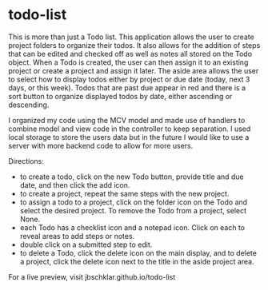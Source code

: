 # todo-list
This is more than just a Todo list. This application allows the user to create project folders to organize their todos.
It also allows for the addition of steps that can be edited and checked off as well as notes all stored on the Todo object.
When a Todo is created, the user can then assign it to an existing project or create a project and assign it later.
The aside area allows the user to select how to display todos either by project or due date (today, next 3 days, or this week).
Todos that are past due appear in red and there is a sort button to organize displayed todos by date, either ascending or descending.

I organized my code using the MCV model and made use of handlers to combine model and view code in the controller to keep separation.
I used local storage to store the users data but in the future I would like to use a server with more backend code to allow for more users.

Directions:
- to create a todo, click on the new Todo button, provide title and due date, and then click the add icon.
- to create a project, repeat the same steps with the new project.
- to assign a todo to a project, click on the folder icon on the Todo and select the desired project. To remove the Todo from a project, select None.
- each Todo has a checklist icon and a notepad icon. Click on each to reveal areas to add steps or notes.
- double click on a submitted step to edit.
- to delete a Todo, click the delete icon on the main display, and to delete a project, click the delete icon next to the title in the aside project area.

For a live preview, visit jbschklar.github.io/todo-list
